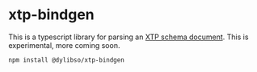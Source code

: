 # xtp-bindgen

This is a typescript library for parsing an [XTP schema document](https://docs.xtp.dylibso.com/docs/host-usage/xtp-schema).
This is experimental, more coming soon.

```
npm install @dylibso/xtp-bindgen
```

